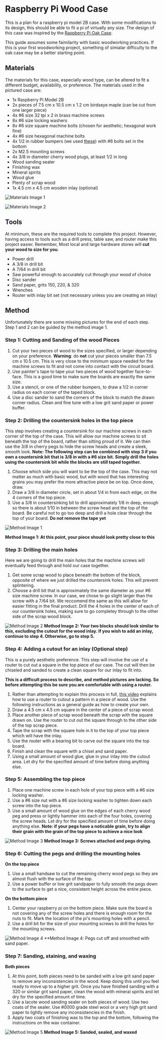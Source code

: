#  Raspberry Pi Wood Case
This is a plan for a raspberry pi model 2B case. With some modifications to its design, this should be able to fit a pi of virtually any size. The design of this case was inspired by the [Raspberry Pi Oak Case](http://www.instructables.com/id/Oak-Raspberry-Pi-case-for-under-10/).

This guide assumes some faimilarity with basic woodworking practices. If this is your first woodworking project, something of simialar difficulty to the oak case may be a better starting point.

## Materials
The materials for this case, especially wood type, can be altered to fit a different budget, availability, or preference. The materials used in the pictured case are:

- 1x Raspberry Pi Model 2B
- 2x pieces of 7.5 cm x 10.5 cm x 1.2 cm birdseye maple (can be cut from one larger piece)
- 4x #6 size 32 tpi x 2 in brass machine screws
- 8x #6 size locking washers
- 8x #6 size square machine bolts (chosen for aesthetic; hexagonal work fine)
- 4x #6 size hexagonal machine bolts
- 4x 1/2 in rubber bumpers (we used [these](http://www.rockler.com/non-skid-rubber-bumpers)) with #6 bolts set in the bottom
- 2x M2.5 mounting screws
- 4x 3/8 in diameter cherry wood plugs, at least 1/2 in long
- Wood sanding sealer
- Finishing wax
- Mineral spirits
- Wood glue
- Plenty of scrap wood
- 1x 4.5 cm x 4.5 cm wooden inlay (optional)

![Materials Image 1](http://i.imgur.com/yojYudk.jpg)

![Materials Image 2](http://i.imgur.com/T9zJ2BM.jpg)

## Tools
At minimum, these are the required tools to complete this project. However, having access to tools such as a drill press, table saw, and router make this project easier. Remember,  Most local and large hardware stores will **cut your wood to size for you**.

- Power drill
- A 3/8 in drill bit
- A 7/64 in drill bit
- Saw powerful enough to accurately cut through your wood of choice
- Disc sander
- Sand paper, grits 150, 220, & 320
- Wrenches
- Router with inlay bit set (not necessary unless you are creating an inlay)

## Method

Unfortunately there are some missing pictures for the end of each step. Step 1 and 2 can be guided by the method image 1. 

### Step 1: Cutting and Sanding of the wood Pieces

1. Cut your two pieces of wood to the sizes specified, or larger depending on your preference. **Warning**: do **not** cut your pieces smaller than 7.5 cm x 10.5 cm. This is very close to the minimum space needed for the machine screws to fit and not come into contact with the circuit board.
2. Use painter's tape to tape your two pieces of wood together face-to-face. This is a good time to make sure the boards are exactly the same size.
3. Use a stencil, or one of the rubber bumpers, to draw a 1/2 in corner radius on each corner of the taped block.
4. Use a disc sander to sand the corners of the block to match the drawn corner radius. Clean and fine tune with a low grit sand paper or power buffer.

### Step 2: Drilling the countersink holes in the top piece
This step involves creating a countersink for our machine screws in each corner of the top of the case. This will allow  our machine screws to sit beneath the top of the board, rather than sitting proud of it. We can then use the 3/8 in cherry pegs to hide the screw heads and create a sleek, smooth look.
**Note: The following step can be combined with step 3 if you own a countersink bit that is 3/8 in with a #6 size bit. Simply drill the holes using the countersink bit while the blocks are still taped together.**

1. Choose which side you will want to be the top of the case. This may not matter as much with basic wood, but with wood that has interesting grains you may prefer the more attractive piece be on top. Once done, draw.
2. Draw a 3/8 in diameter circle, set in about 1/4 in from each edge, on the 4 corners of the top piece.
3. Use a 3/8 in countersinking bit to drill approximately 1/8 in deep, enough so there is about 1/10 in between the screw head and the top of the board. Be careful not to go too deep and drill a hole clear through the top of your board. **Do not remove the tape yet**

![Method Image 1](http://i.imgur.com/xYfBuwT.jpg)

**Method Image 1: At this point, your piece should look pretty close to this**

### Step 3: Drilling the main holes
Here we are going to drill the main holes that the machine screws will eventually feed through and hold our case together.

1. Get some scrap wood to place beneath the bottom of the block, opposite of where we just drilled the countersink holes. This will prevent splintering.
2. Choose a drill bit that is approximately the same diameter as your #6 size machine screw. In our case, we chose to go slight larger than the screw with a 7/64 bit. We reccomend the same as this will allow for easier fitting in the final product. Drill the 4 holes in the center of each of our countersink holes, making sure to go completey through to the other side of the scrap wood block.

![Method Image 2](http://i.imgur.com/XEPg3Xx.jpg)
**Method Image 2: Your two blocks should look similar to this, excluding the cutout for the wood inlay. If you wish to add an inlay, continue to step 4. Otherwise, go to step 5.**

### Step 4: Adding a cutout for an inlay (Optional step)
This is a purely aesthetic preference. This step will involve the use of a router to cut out a square in the top piece of our case. The cut will then be chiseled and sanded to create a clean square for our inlay to fit into.

**This is a difficult process to describe, and method pictures are lacking. So before attempting this be sure you are comfortable with using a router.** 

1. Rather than attempting to explain this process in full, [this video](https://www.youtube.com/watch?v=PwS1NSg_EB4) explains how to use a router to cutout a pattern in a piece of wood. Use the following instructions as a general guide as how to create your own.
2. Draw a 4.5 cm x 4.5 cm square in the center of a piece of scrap wood.
3. Place another piece of scrap wood beneath the scrap with the square drawn on. Use the router to cut out the square through to the other side of the top scrap piece.
4. Tape the scrap with the square hole in it to the top of your top piece which will have the inlay.
5. Use the router with a bearing bit to carve out the square into the top board.
6. Finish and clean the square with a chisel and sand paper.
7. Using a small amount of wood glue, glue in your inlay into the cutout area. Let dry for the specified amount of time before doing anything else.

### Step 5: Assembling the top piece

1. Place one machine screw in each hole of your top piece with a #6 size locking washer.
2. Use a #6 size nut with a #6 size locking washer to tighten down each screw into the top piece.
3. Use a small amount of wood glue on the edges of each cherry wood peg and press or lightly hammer into each of the four holes, covering the screw heads. Let dry for the specified amount of time before doing anything else. **Note: if your pegs have a noticable grain, try to align their grain with the grain of the top piece to achieve a nice look**

![Method Image 3](http://i.imgur.com/r5ggJ7m.jpg)
**Method Image 3: Screws attached and pegs drying.**

### Step 6: Cutting the pegs and drilling the mounting holes

**On the top piece**
1. Use a small handsaw to cut the remaining cherry wood pegs so they are almost flush with the surface of the top.
2. Use a power buffer or low grit sandpaper to fully smooth the pegs down to the surface to get a nice, consistent height across the entire piece.

**On the bottom piece**
1. Center your raspberry pi on the bottom piece. Make sure the board is not covering any of the screw holes and there is enough room for the nuts to fit. Mark the location of the pi's mounting holes with a pencil.
2. Use a drill bit for the size of your mounting screws to drill the holes for the mounting screws.

![Method Image 4](http://i.imgur.com/n1oPGMW.jpg)
**Method Image 4: Pegs cut off and smoothed with sand paper.

### Step 7: Sanding, staining, and waxing

**Both pieces**
1. At this point, both pieces need to be sanded with a low grit sand paper to remove any inconsistencies in the wood. Keep doing this until you feel ready to move up to a higher grit. Once you have finished sanding with a 320 or similar grit sand paper, clean the wood with mineral spirits and let dry for the specified amount of time.
2. Use a lacote wood sanding sealer on both pieces of wood. Use two coats of the sealer. Use #0000 grade steel wool or a very high grit sand paper to lightly remove any inconsistencies in the finish.
3. Apply two coats of finishing wax to the top and the bottom, following the instructions on the wax container.

![Method Image 5](http://i.imgur.com/kk6GZyL.jpg)
**Method Image 5: Sanded, sealed, and waxed**








